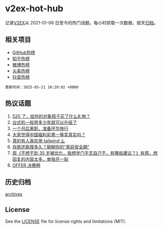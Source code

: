# v2ex-hot-hub

 记录[V2EX](https://www.v2ex.com/)从 2021-01-06 日至今的热门话题。每小时抓取一次数据，按天[归档](archives)。
 
 ## 相关项目

- [GitHub热榜](https://github.com/snaildev/github-hot-hub)
- [知乎热榜](https://github.com/snaildev/zhihu-hot-hub)
- [微博热榜](https://github.com/snaildev/weibo-hot-hub)
- [头条热榜](https://github.com/snaildev/toutiao-hot-hub)
- [抖音热榜](https://github.com/snaildev/douyin-hot-hub)


 `更新时间：2025-05-21 10:29:02 +0800`

## 热议话题

1. [520 了，给你的对象搭子买了什么礼物？](https://www.v2ex.com/t/1132980)
1. [台式机一般用多少年就可以升级了](https://www.v2ex.com/t/1132946)
1. [一个月后离职，准备环华旅行](https://www.v2ex.com/t/1133048)
1. [大家觉得中国福利彩票一等奖真实吗？](https://www.v2ex.com/t/1133079)
1. [真的有人喜欢用 tailwind 么](https://www.v2ex.com/t/1132999)
1. [存款还能撑多久？聊聊你的“家庭安全期”](https://www.v2ex.com/t/1133086)
1. [观《不想干到 35 岁被优化，我想学门手艺自己干，有哪些建议？》有感，想回复的内容太多，单独开一贴](https://www.v2ex.com/t/1132964)
1. [OFFER 决赛圈](https://www.v2ex.com/t/1132968)

## 历史归档

[archives](archives)

## License

See the [LICENSE](LICENSE) file for license rights and limitations (MIT).
